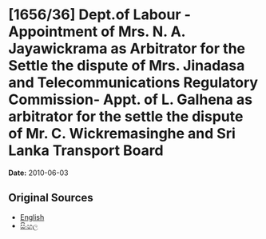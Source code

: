 # [1656/36] Dept.of Labour - Appointment of Mrs. N. A. Jayawickrama as Arbitrator for the Settle the dispute of Mrs. Jinadasa and Telecommunications Regulatory Commission- Appt. of L. Galhena as arbitrator for the settle the dispute of Mr. C. Wickremasinghe and Sri Lanka Transport Board

**Date:** 2010-06-03

## Original Sources

- [English](https://documents.gov.lk/view/extra-gazettes/2010/6/1656-36_E.pdf)
- [සිංහල](https://documents.gov.lk/view/extra-gazettes/2010/6/1656-36_S.pdf)
